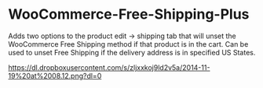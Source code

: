 WooCommerce-Free-Shipping-Plus
==============================

Adds two options to the product edit -> shipping tab that will unset the WooCommerce Free Shipping method if that product is in the cart. Can be used to unset Free Shipping if the delivery address is in specified US States.

https://dl.dropboxusercontent.com/s/zljxxkoj9ld2v5a/2014-11-19%20at%2008.12.png?dl=0
